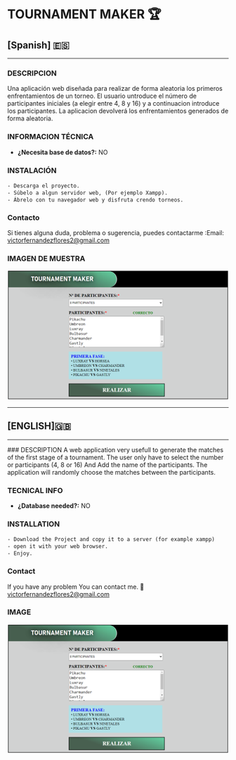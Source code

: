 # TOURNAMENT MAKER :trophy:
## [Spanish] :es:
<hr/>

### DESCRIPCION
Una aplicación web diseñada para realizar de forma aleatoria los primeros enfrentamientos de un torneo.
El usuario untroduce el número de participantes iniciales (a elegir entre 4, 8 y 16) y a continuacion
introduce los participantes. La aplicacion devolverá los enfrentamientos generados de forma aleatoria.

### INFORMACION TÉCNICA
- **¿Necesita base de datos?:** NO

### INSTALACIÓN
````
- Descarga el proyecto.
- Súbelo a algun servidor web, (Por ejemplo Xampp).
- Ábrelo con tu navegador web y disfruta crendo torneos.
````
### Contacto
Si tienes alguna duda, problema o sugerencia, puedes contactarme
:Email: victorfernandezflores2@gmail.com

### IMAGEN DE MUESTRA
![tm](/img/tm.webp?raw=true "tm")


<hr/>

## [ENGLISH]:gb:
<hr/>
### DESCRIPTION
A web application very usefull to generate the matches of the first stage of a tournament.   
The user only have to select the number or participants (4, 8 or 16) And
Add the name of the participants. The application will randomly choose the matches between the participants.

### TECNICAL INFO
- **¿Database needed?:** NO

### INSTALLATION
````
- Download the Project and copy it to a server (for example xampp)
- open it with your web browser.
- Enjoy.
````
### Contact
If you have any problem You can contact me.
:email: victorfernandezflores2@gmail.com
### IMAGE
![tm](/img/tm.webp?raw=true "tm") 
